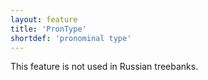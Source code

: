 ```yaml
---
layout: feature
title: 'PronType'
shortdef: 'pronominal type'
---
```


This feature is not used in Russian treebanks.
<!-- Interlanguage links updated Út zář 29 18:40:59 CEST 2020 -->

